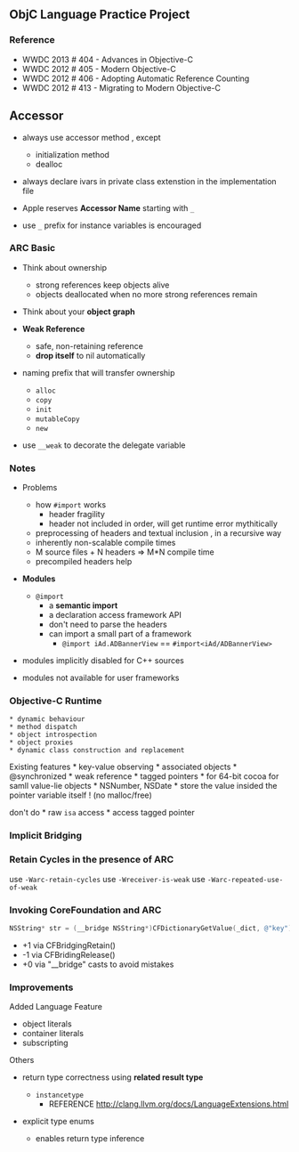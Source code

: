 ## ObjC Language Practice Project


### Reference 

* WWDC 2013 # 404 - Advances in Objective-C
* WWDC 2012 # 405 - Modern Objective-C
* WWDC 2012 # 406 - Adopting Automatic Reference Counting
* WWDC 2012 # 413 - Migrating to Modern Objective-C

## Accessor
* always use accessor method , except
    * initialization method
    * dealloc 
* always declare ivars in private class extenstion in the implementation file

* Apple reserves __Accessor Name__ starting with `_`
* use `_` prefix for instance variables is encouraged

### ARC Basic
* Think about ownership
    * strong references keep objects alive
    * objects deallocated when no more strong references remain
* Think about your __object graph__

* __Weak Reference__
    * safe, non-retaining reference
    * __drop itself__ to nil automatically 


* naming prefix that will transfer ownership
    * `alloc`
    * `copy`
    * `init`
    * `mutableCopy`
    * `new`

* use `__weak` to decorate the delegate variable 

### Notes 


* Problems
    * how  `#import` works
        * header fragility
        * header not included in order, will get runtime error mythitically 
    * preprocessing of headers and textual inclusion , in a recursive way
    * inherently non-scalable compile times 
    * M source files + N headers => M*N compile time 
    * precompiled headers help 

* __Modules__
    *  `@import`
        * a __semantic import__ 
        * a declaration access framework API 
        * don't need to parse the headers 
        * can import a small part of a framework
            * `@import iAd.ADBannerView` == `#import<iAd/ADBannerView>`

* modules implicitly disabled for C++ sources 
* modules not available for user frameworks 



### Objective-C Runtime 
    * dynamic behaviour 
    * method dispatch
    * object introspection
    * object proxies 
    * dynamic class construction and replacement 
    
Existing features
    * key-value observing 
    * associated objects 
    * @synchronized
    * weak reference
    * tagged pointers 
        * for 64-bit cocoa for samll value-lie objects
            * NSNumber, NSDate 
            * store the value insided the pointer variable itself ! (no malloc/free)

don't do 
    * raw `isa` access
    * access tagged pointer 

### Implicit Bridging 


### Retain Cycles in the presence of ARC

use `-Warc-retain-cycles`
use `-Wreceiver-is-weak`
use `-Warc-repeated-use-of-weak`

### Invoking CoreFoundation and ARC

```objective-c
NSString* str = (__bridge NSString*)CFDictionaryGetValue(_dict, @"key");
```
* +1 via CFBridgingRetain()
* -1 via CFBridingRelease()
* +0 via "__bridge" casts to avoid mistakes 


### Improvements 

Added Language Feature
* object literals
* container literals 
* subscripting 


Others 
* return type correctness using __related result type__
    * `instancetype`
        * REFERENCE http://clang.llvm.org/docs/LanguageExtensions.html

* explicit type enums 
    * enables return type inference 






